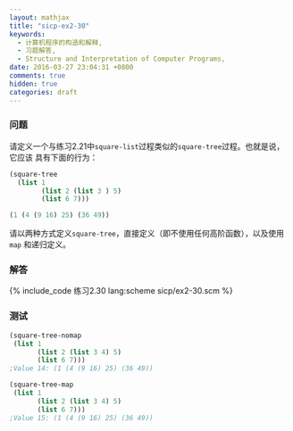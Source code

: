 ```yaml
---
layout: mathjax
title: "sicp-ex2-30"
keywords:
  - 计算机程序的构造和解释,
  - 习题解答,
  - Structure and Interpretation of Computer Programs,
date: 2016-03-27 23:04:31 +0800
comments: true
hidden: true
categories: draft
---
```


### 问题

请定义一个与练习2.21中`square-list`过程类似的`square-tree`过程。也就是说，它应该
具有下面的行为：

``` scheme
(square-tree
  (list 1
        (list 2 (list 3 ) 5)
        (list 6 7)))

(1 (4 (9 16) 25) (36 49))
```

请以两种方式定义`square-tree`，直接定义（即不使用任何高阶函数），以及使用`map`
和递归定义。

### 解答

{% include_code 练习2.30 lang:scheme sicp/ex2-30.scm %}

### 测试

``` scheme
(square-tree-nomap
 (list 1
       (list 2 (list 3 4) 5)
       (list 6 7)))
;Value 14: (1 (4 (9 16) 25) (36 49))

(square-tree-map
 (list 1
       (list 2 (list 3 4) 5)
       (list 6 7)))
;Value 15: (1 (4 (9 16) 25) (36 49))
```
